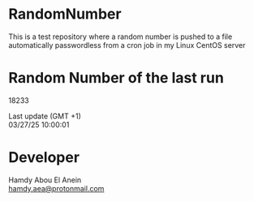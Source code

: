 # RandomNumber    
This is a test repository where a random number is pushed to a file automatically passwordless from a cron job in my Linux CentOS server    
# Random Number of the last run   
18233
      
Last update (GMT +1)    
03/27/25 10:00:01
# Developer    
Hamdy Abou El Anein   
hamdy.aea@protonmail.com
